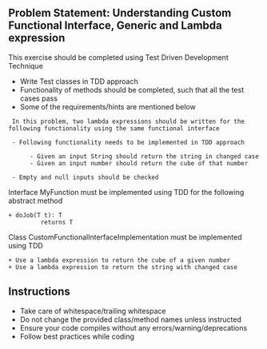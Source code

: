## Problem Statement: Understanding Custom Functional Interface, Generic and Lambda expression ##

This exercise should be completed using Test Driven Development Technique

  - Write Test classes in TDD approach 
  - Functionality of methods should be completed, such that all the test cases pass 
  - Some of the requirements/hints are mentioned below

  ```
   In this problem, two lambda expressions should be written for the following functionality using the same functional interface 
        
   - Following functionality needs to be implemented in TDD approach
   
        - Given an input String should return the string in changed case
        - Given an input number should return the cube of that number
   
   - Empty and null inputs should be checked 
   ```  
Interface MyFunction must be implemented using TDD for the following abstract method 

    + doJob(T t): T
             returns T
Class CustomFunctionalInterfaceImplementation must be implemented using TDD  

    + Use a lambda expression to return the cube of a given number                                 
    + Use a lambda expression to return the string with changed case
             
                   
## Instructions
- Take care of whitespace/trailing whitespace
- Do not change the provided class/method names unless instructed
- Ensure your code compiles without any errors/warning/deprecations 
- Follow best practices while coding